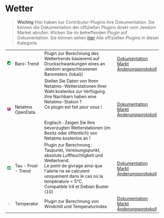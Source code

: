 
# Wetter


>**Wichtig**
>Hier haben nur Contributor-Plugins ihre Dokumentation. Sie können die Dokumentation der offiziellen Plugins direkt vom Jeedom Market abrufen. Klicken Sie im betreffenden Plugin auf Dokumentation.
>Sie können sehen [hier](https://market.jeedom.com/index.php?v=d&p=market&type=plugin&categorie=weather) Alle offiziellen Plugins in dieser Kategorie


| | | | |
|--- | --- | --- | ---|
|<img src="baro/baro_icon.png" class="pluginLogo" width="100" />|Baro-Trend|Plugin zur Berechnung des Wettertrends basierend auf Druckschwankungen eines an Jeedom angeschlossenen Barometers (lokal))|[Dokumentation](https://odolc.github.io/Baro/de_DE/)<br/>[Markt](https://market.jeedom.com/index.php?v=d&p=market_display&id=2405)<br/>[Änderungsprotokoll](https://odolc.github.io/Baro/de_DE/changelog)|
|<img src="netatmoPublicData/netatmoPublicData_icon.png" class="pluginLogo" width="100" />|Netatmo OpenData|Stellen Sie Daten von Ihren Netatmo-Wetterstationen Ihrer Wahl kostenlos zur Verfügung. Ihre Nachbarn haben eine Netatmo-Station ? <br />  Ce plugin est fait pour vous ! <br/><br/><br/>Englisch : Zeigen Sie Ihre bevorzugten Wetterstationen (im Besitz oder öffentlich) von Netatmo kostenlos an ! <br/>|[Dokumentation](https://jim005.github.io/jeedom-netatmoPublicData/de_DE/)<br/>[Markt](https://market.jeedom.com/index.php?v=d&p=market_display&id=4008)<br/>[Änderungsprotokoll](https://jim005.github.io/jeedom-netatmoPublicData/de_DE/changelog)|
|<img src="rosee/rosee_icon.png" class="pluginLogo" width="100" />|Tau - Frost - Trend|Plugin zur Berechnung : Taupunkt, Vereisungspunkt, absolute Luftfeuchtigkeit und Wettertrend. <BR/>Le point de givrage ainsi que l'alerte ne se calculent uniquement dans le cas où la température < 5°C. <BR />Compatible V4 et Debian Buster (10)|[Dokumentation](https://jealg.github.io/documentation/plugin-rosee/de_DE/)<br/>[Markt](https://market.jeedom.com/index.php?v=d&p=market_display&id=1653)<br/>[Änderungsprotokoll](https://jealg.github.io/documentation/plugin-rosee/de_DE/changelog)|
|<img src="temperature/temperature_icon.png" class="pluginLogo" width="100" />|Temperatur|Plugin zur Berechnung von Windchill und Temperaturindex|[Dokumentation](https://odolc.github.io/Temperature/de_DE/)<br/>[Markt](https://market.jeedom.com/index.php?v=d&p=market_display&id=2778)<br/>[Änderungsprotokoll](https://odolc.github.io/Temperature/de_DE/changelog)|
